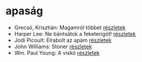 # apaság

- Grecsó, Krisztián: Magamról többet [részletek](_details/Grecs%C3%B3%2C%20Kriszti%C3%A1n.md#id_1225)
- Harper Lee: Ne bántsátok a feketerigót! [részletek](_details/Harper%20Lee.md#id_987)
- Jodi Picoult: Elrabolt az apám [részletek](_details/Jodi%20Picoult.md#id_349)
- John Williams: Stoner [részletek](_details/John%20Williams.md#id_1004)
- Wm. Paul Young: A viskó [részletek](_details/Wm.%20Paul%20Young.md#id_962)